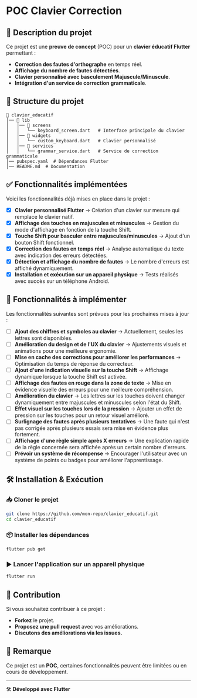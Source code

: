 # POC Clavier Correction

## 🚀 Description du projet
Ce projet est une **preuve de concept** (POC) pour un **clavier éducatif Flutter** permettant :
- **Correction des fautes d'orthographe** en temps réel.
- **Affichage du nombre de fautes détectées**.
- **Clavier personnalisé avec basculement Majuscule/Minuscule**.
- **Intégration d'un service de correction grammaticale**.

## 📂 Structure du projet
```
📁 clavier_educatif
│── 📂 lib
│   │── 📂 screens
│   │   └── keyboard_screen.dart   # Interface principale du clavier
│   │── 📂 widgets
│   │   └── custom_keyboard.dart   # Clavier personnalisé
│   │── 📂 services
│   │   └── grammar_service.dart   # Service de correction grammaticale
│── pubspec.yaml  # Dépendances Flutter
│── README.md  # Documentation
```

## ✅ Fonctionnalités implémentées
Voici les fonctionnalités déjà mises en place dans le projet :
- [x] **Clavier personnalisé Flutter** → Création d'un clavier sur mesure qui remplace le clavier natif.
- [x] **Affichage des touches en majuscules et minuscules** → Gestion du mode d'affichage en fonction de la touche Shift.
- [x] **Touche Shift pour basculer entre majuscules/minuscules** → Ajout d'un bouton Shift fonctionnel.
- [x] **Correction des fautes en temps réel** → Analyse automatique du texte avec indication des erreurs détectées.
- [x] **Détection et affichage du nombre de fautes** → Le nombre d'erreurs est affiché dynamiquement.
- [x] **Installation et exécution sur un appareil physique** → Tests réalisés avec succès sur un téléphone Android.

## 🔧 Fonctionnalités à implémenter
Les fonctionnalités suivantes sont prévues pour les prochaines mises à jour :
- [ ] **Ajout des chiffres et symboles au clavier** → Actuellement, seules les lettres sont disponibles.
- [ ] **Amélioration du design et de l'UX du clavier** → Ajustements visuels et animations pour une meilleure ergonomie.
- [ ] **Mise en cache des corrections pour améliorer les performances** → Optimisation du temps de réponse du correcteur.
- [ ] **Ajout d'une indication visuelle sur la touche Shift** → Affichage dynamique lorsque la touche Shift est activée.
- [ ] **Affichage des fautes en rouge dans la zone de texte** → Mise en évidence visuelle des erreurs pour une meilleure compréhension.
- [ ] **Amélioration du clavier** → Les lettres sur les touches doivent changer dynamiquement entre majuscules et minuscules selon l'état du Shift.
- [ ] **Effet visuel sur les touches lors de la pression** → Ajouter un effet de pression sur les touches pour un retour visuel amélioré.
- [ ] **Surlignage des fautes après plusieurs tentatives** → Une faute qui n'est pas corrigée après plusieurs essais sera mise en évidence plus fortement.
- [ ] **Affichage d'une règle simple après X erreurs** → Une explication rapide de la règle concernée sera affichée après un certain nombre d'erreurs.
- [ ] **Prévoir un système de récompense** → Encourager l'utilisateur avec un système de points ou badges pour améliorer l'apprentissage.

## 🛠️ Installation & Exécution
### 📥 Cloner le projet
```bash
git clone https://github.com/mon-repo/clavier_educatif.git
cd clavier_educatif
```

### 📦 Installer les dépendances
```bash
flutter pub get
```

### ▶ Lancer l'application sur un appareil physique
```bash
flutter run
```

## 🤝 Contribution
Si vous souhaitez contribuer à ce projet :
- **Forkez** le projet.
- **Proposez une pull request** avec vos améliorations.
- **Discutons des améliorations via les issues.**

## 📌 Remarque
Ce projet est un **POC**, certaines fonctionnalités peuvent être limitées ou en cours de développement.

---
🛠️ **Développé avec Flutter**

